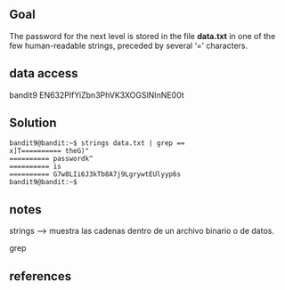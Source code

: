 
## Goal

The password for the next level is stored in the file **data.txt** in one of the few human-readable strings, preceded by several ‘=’ characters.

## data access
bandit9
EN632PlfYiZbn3PhVK3XOGSlNInNE00t


## Solution

```
bandit9@bandit:~$ strings data.txt | grep ==
x]T========== theG)"
========== passwordk^
========== is
========== G7w8LIi6J3kTb8A7j9LgrywtEUlyyp6s
bandit9@bandit:~$

```


## notes

strings --> muestra las cadenas dentro de un archivo binario o de datos.

grep 
## references


